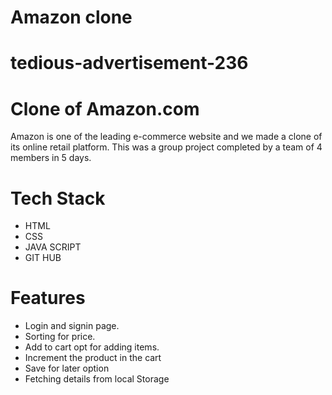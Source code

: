 
# Amazon clone

# tedious-advertisement-236
# Clone of Amazon.com 
Amazon is one of the leading e-commerce website and we made a clone of its online retail platform. 
This was a group project completed by a team of 4 members in 5 days.  
# Tech Stack 
- HTML 
- CSS 
- JAVA SCRIPT 
- GIT HUB  
# Features  
- Login and signin page. 
- Sorting for price. 
- Add to cart opt for adding items. 
- Increment the product in the cart 
- Save for later option
- Fetching details from local Storage
